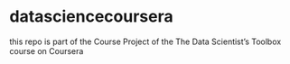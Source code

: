 # datasciencecoursera
this repo is part of the Course Project of the The Data Scientist’s Toolbox course on Coursera
